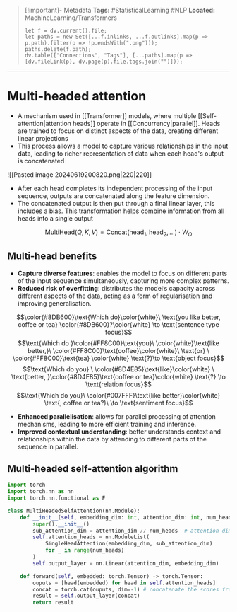 > [!important]- Metadata
> **Tags:** #StatisticalLearning #NLP 
> **Located:** MachineLearning/Transformers
> ```dataviewjs
> let f = dv.current().file;
> let paths = new Set([...f.inlinks, ...f.outlinks].map(p => p.path).filter(p => !p.endsWith(".png")));
> paths.delete(f.path);
> dv.table(["Connections", "Tags"], [...paths].map(p => [dv.fileLink(p), dv.page(p).file.tags.join("")]));
> ```

___
# Multi-headed attention
- A mechanism used in [[Transformer]] models, where multiple [[Self-attention|attention heads]] operate in [[Concurrency|parallel]]. Heads are trained to focus on distinct aspects of the data, creating different linear projections
- This process allows a model to capture various relationships in the input data, leading to richer representation of data when each head's output is concatenated

![[Pasted image 20240619200820.png|220|220]]

- After each head completes its independent processing of the input sequence, outputs are concatenated along the feature dimension.
- The concatenated output is then put through a final linear layer, this includes a bias. This transformation helps combine information from all heads into a single output

$$\text{MultiHead}(Q,K,V)=\text{Concat}(\text{head}_{1},\text{head}_{2},\dots)\cdot W_{O}$$
## Multi-head benefits
- **Capture diverse features**: enables the model to focus on different parts of the input sequence simultaneously, capturing more complex patterns.
- **Reduced risk of overfitting**: distributes the model’s capacity across different aspects of the data, acting as a form of regularisation and improving generalisation.

$$\color{#8DB600}\text{Which do}\color{white}\ \text{you like better, coffee or tea} \color{#8DB600}?\color{white} \to \text{sentence type focus}$$
$$\text{Which do }\color{#FF8C00}\text{you}\ \color{white}\text{like better,}\ \color{#FF8C00}\text{coffee}\color{white}\ \text{or} \ \color{#FF8C00}\text{tea} \color{white} \text{?}\to \text{object focus}$$
$$\text{Which do you} \ \color{#8D4E85}\text{like}\color{white} \ \text{better, }\color{#8D4E85}\text{coffee or tea}\color{white} \text{?} \to \text{relation focus}$$
$$\text{Which do you}\ \color{#007FFF}\text{like better}\color{white} \text{, coffee or tea?}\ \to \text{sentiment focus}$$
- **Enhanced parallelisation**: allows for parallel processing of attention mechanisms, leading to more efficient training and inference.
- **Improved contextual understanding**: better understands context and relationships within the data by attending to different parts of the sequence in parallel.


## Multi-headed self-attention algorithm
```python
import torch
import torch.nn as nn
import torch.nn.functional as F

class MultiHeadedSelfAttention(nn.Module):
    def __init__(self, embedding_dim: int, attention_dim: int, num_heads: int):
        super().__init__()
        sub_attention_dim = attention_dim // num_heads  # attention dim per head
        self.attention_heads = nn.ModuleList(
            SingleHeadAttention(embedding_dim, sub_attention_dim)
            for _ in range(num_heads)
        )
        self.output_layer = nn.Linear(attention_dim, embedding_dim)

    def forward(self, embedded: torch.Tensor) -> torch.Tensor:
        ouputs = [head(embedded) for head in self.attention_heads]
        concat = torch.cat(ouputs, dim=-1) # concatenate the scores from all heads
        result = self.output_layer(concat)
        return result
```
